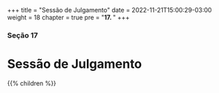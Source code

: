 +++
title = "Sessão de Julgamento"
date = 2022-11-21T15:00:29-03:00
weight = 18
chapter = true
pre = "<b>17. </b>"
+++

### Seção 17

# Sessão de Julgamento

{{% children  %}}
